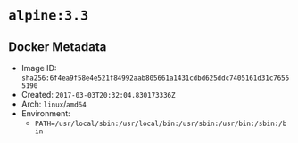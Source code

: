 # `alpine:3.3`

## Docker Metadata

- Image ID: `sha256:6f4ea9f58e4e521f84992aab805661a1431cdbd625ddc7405161d31c76555190`
- Created: `2017-03-03T20:32:04.830173336Z`
- Arch: `linux`/`amd64`
- Environment:
  - `PATH=/usr/local/sbin:/usr/local/bin:/usr/sbin:/usr/bin:/sbin:/bin`
